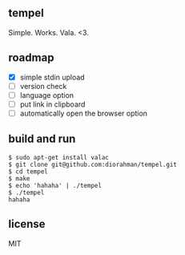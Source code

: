 ## tempel

Simple. Works. Vala. <3.

## roadmap

- [x] simple stdin upload
- [ ] version check
- [ ] language option
- [ ] put link in clipboard
- [ ] automatically open the browser option

## build and run

```
$ sudo apt-get install valac
$ git clone git@github.com:diorahman/tempel.git
$ cd tempel
$ make
$ echo 'hahaha' | ./tempel
$ ./tempel
hahaha

```

## license

MIT
